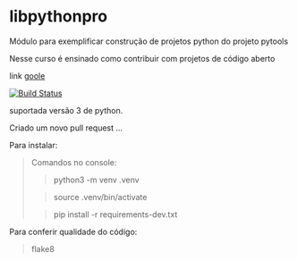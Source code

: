 # libpythonpro
Módulo para exemplificar construção de projetos python do projeto pytools

Nesse curso é ensinado como contribuir com projetos de código aberto

link [goole](https://goole.com)

[![Build Status](https://app.travis-ci.com/aislansantos/libpythonpro.svg?branch=main)](https://app.travis-ci.com/aislansantos/libpythonpro)

suportada versão 3 de python.

Criado um novo pull request ...

Para instalar:


>Comandos no console:
> 
>>python3 -m venv .venv
>
>>source .venv/bin/activate
> 
>>pip install -r requirements-dev.txt
> 
Para conferir qualidade do código:

>flake8


